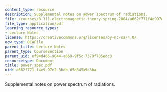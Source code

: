 ```yaml
---
content_type: resource
description: Supplemental notes on power spectrum of radiations.
file: /courses/8-311-electromagnetic-theory-spring-2004/a662f771f4e997e23bdb65d345b9d8ba_power_spec.pdf
file_type: application/pdf
learning_resource_types:
- Lecture Notes
license: https://creativecommons.org/licenses/by-nc-sa/4.0/
ocw_type: OCWFile
parent_title: Lecture Notes
parent_type: CourseSection
parent_uid: ef94d465-9044-a669-9f5c-7379f705edc3
resourcetype: Document
title: power_spec.pdf
uid: a662f771-f4e9-97e2-3bdb-65d345b9d8ba
---
```

Supplemental notes on power spectrum of radiations.